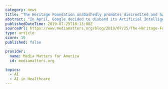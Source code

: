 ```yaml
---
category: news
title: "The Heritage Foundation unabashedly promotes discredited and harmful conversion therapy -- and it has been for years"
abstract: "In April, Google decided to disband its Artificial Intelligence ethics board ... In Washington, D.C., and many states with so-called “conversion therapy bans,” just questioning a child’s belief that she is the opposite sex is against the law."
publishedDateTime: 2019-07-25T18:13:00Z
sourceUrl: https://www.mediamatters.org/blog/2019/07/25/The-Heritage-Foundation-unabashedly-promotes-discredited-and-harmful-conversion-therapy---/224329
type: article
score: 19
published: false

provider:
  name: Media Matters for America
  id: mediamatters.org

topics:
  - AI
  - AI in Healthcare
---
```

